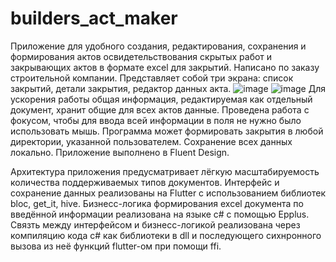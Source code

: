 # builders_act_maker

Приложение для удобного создания, редактирования, сохранения и формирования актов освидетельствования скрытых работ и закрывающих актов в формате excel для закрытий. Написано по заказу строительной компании. Представляет собой три экрана: список закрытий, детали закрытия, редактор данных акта.
![image](https://github.com/NullExp-Team/builders_act_maker/assets/84345515/7842968c-080c-4ae7-8af6-6081ac479d31)
![image](https://github.com/NullExp-Team/builders_act_maker/assets/84345515/61749370-ceed-4c86-b65c-fbe61c6947fe)
Для ускорения работы общая информация, редактируемая как отдельный документ, хранит общие для всех актов данные. Проведена работа с фокусом, чтобы для ввода всей информации в поля не нужно было использовать мышь. Программа может формировать закрытия в любой директории, указанной пользователем. Сохранение всех данных локально. Приложение выполнено в Fluent Design.

Архитектура приложения предусматривает лёгкую масштабируемость количества поддерживаемых типов документов.
Интерфейс и сохранение данных реализованы на Flutter с использованием библиотек bloc, get_it, hive. Бизнесс-логика формирования excel документа по введённой информации реализована на языке c# с помощью Epplus. Связть между интерфейсом и бизнесс-логикой реализована через компиляцию кода c# как библиотеки в dll и последующего сихнронного вызова из неё функций flutter-ом при помощи ffi.
